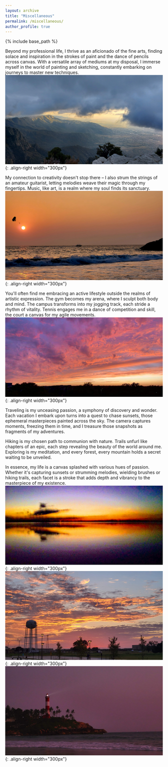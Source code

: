 ```yaml
---
layout: archive
title: "Miscellaneous"
permalink: /miscellaneous/
author_profile: true
---
```


{% include base_path %}

Beyond my professional life, I thrive as an aficionado of the fine arts, finding solace and inspiration in the strokes of paint and the dance of pencils across canvas. With a versatile array of mediums at my disposal, I immerse myself in the world of painting and sketching, constantly embarking on journeys to master new techniques. 
![Illustration of combining vision and language modalities](/images/1.jpg){: .align-right width="300px"}

My connection to creativity doesn't stop there – I also strum the strings of an amateur guitarist, letting melodies weave their magic through my fingertips. Music, like art, is a realm where my soul finds its sanctuary.
![Illustration of combining vision and language modalities](/images/2.jpg){: .align-right width="300px"}

You'll often find me embracing an active lifestyle outside the realms of artistic expression. The gym becomes my arena, where I sculpt both body and mind. The campus transforms into my jogging track, each stride a rhythm of vitality. Tennis engages me in a dance of competition and skill, the court a canvas for my agile movements.
![Illustration of combining vision and language modalities](/images/3.jpg){: .align-right width="300px"}

Traveling is my unceasing passion, a symphony of discovery and wonder. Each vacation I embark upon turns into a quest to chase sunsets, those ephemeral masterpieces painted across the sky. The camera captures moments, freezing them in time, and I treasure those snapshots as fragments of my adventures.

Hiking is my chosen path to communion with nature. Trails unfurl like chapters of an epic, each step revealing the beauty of the world around me. Exploring is my meditation, and every forest, every mountain holds a secret waiting to be unveiled.

In essence, my life is a canvas splashed with various hues of passion. Whether it's capturing sunsets or strumming melodies, wielding brushes or hiking trails, each facet is a stroke that adds depth and vibrancy to the masterpiece of my existence.
![Illustration of combining vision and language modalities](/images/6.jpg){: .align-right width="300px"}![Illustration of combining vision and language modalities](/images/5.jpg){: .align-right width="300px"}![Illustration of combining vision and language modalities](/images/4.jpg){: .align-right width="300px"}